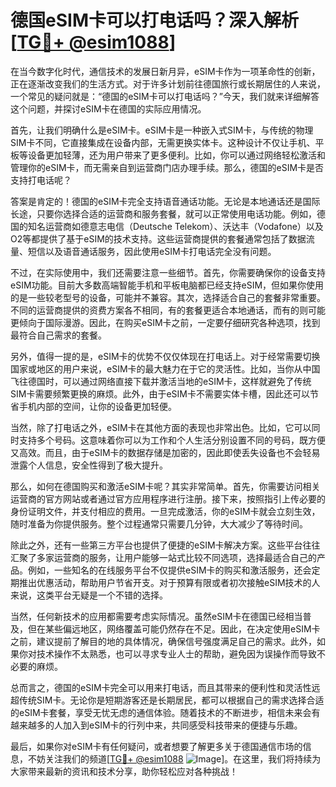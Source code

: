 # 德国eSIM卡可以打电话吗？深入解析[[TG💪+ @esim1088](https://t.me/s/esim1088)]

在当今数字化时代，通信技术的发展日新月异，eSIM卡作为一项革命性的创新，正在逐渐改变我们的生活方式。对于许多计划前往德国旅行或长期居住的人来说，一个常见的疑问就是：“德国的eSIM卡可以打电话吗？”今天，我们就来详细解答这个问题，并探讨eSIM卡在德国的实际应用情况。

首先，让我们明确什么是eSIM卡。eSIM卡是一种嵌入式SIM卡，与传统的物理SIM卡不同，它直接集成在设备内部，无需更换实体卡。这种设计不仅让手机、平板等设备更加轻薄，还为用户带来了更多便利。比如，你可以通过网络轻松激活和管理你的eSIM卡，而无需亲自到运营商门店办理手续。那么，德国的eSIM卡是否支持打电话呢？

答案是肯定的！德国的eSIM卡完全支持语音通话功能。无论是本地通话还是国际长途，只要你选择合适的运营商和服务套餐，就可以正常使用电话功能。例如，德国的知名运营商如德意志电信（Deutsche Telekom）、沃达丰（Vodafone）以及O2等都提供了基于eSIM的技术支持。这些运营商提供的套餐通常包括了数据流量、短信以及语音通话服务，因此使用eSIM卡打电话完全没有问题。

不过，在实际使用中，我们还需要注意一些细节。首先，你需要确保你的设备支持eSIM功能。目前大多数高端智能手机和平板电脑都已经支持eSIM，但如果你使用的是一些较老型号的设备，可能并不兼容。其次，选择适合自己的套餐非常重要。不同的运营商提供的资费方案各不相同，有的套餐更适合本地通话，而有的则可能更倾向于国际漫游。因此，在购买eSIM卡之前，一定要仔细研究各种选项，找到最符合自己需求的套餐。

另外，值得一提的是，eSIM卡的优势不仅仅体现在打电话上。对于经常需要切换国家或地区的用户来说，eSIM卡的最大魅力在于它的灵活性。比如，当你从中国飞往德国时，可以通过网络直接下载并激活当地的eSIM卡，这样就避免了传统SIM卡需要频繁更换的麻烦。此外，由于eSIM卡不需要实体卡槽，因此还可以节省手机内部的空间，让你的设备更加轻便。

当然，除了打电话之外，eSIM卡在其他方面的表现也非常出色。比如，它可以同时支持多个号码。这意味着你可以为工作和个人生活分别设置不同的号码，既方便又高效。而且，由于eSIM卡的数据存储是加密的，因此即使丢失设备也不会轻易泄露个人信息，安全性得到了极大提升。

那么，如何在德国购买和激活eSIM卡呢？其实非常简单。首先，你需要访问相关运营商的官方网站或者通过官方应用程序进行注册。接下来，按照指引上传必要的身份证明文件，并支付相应的费用。一旦完成激活，你的eSIM卡就会立刻生效，随时准备为你提供服务。整个过程通常只需要几分钟，大大减少了等待时间。

除此之外，还有一些第三方平台也提供了便捷的eSIM卡解决方案。这些平台往往汇聚了多家运营商的服务，让用户能够一站式比较不同选项，选择最适合自己的产品。例如，一些知名的在线服务平台不仅提供eSIM卡的购买和激活服务，还会定期推出优惠活动，帮助用户节省开支。对于预算有限或者初次接触eSIM技术的人来说，这类平台无疑是一个不错的选择。

当然，任何新技术的应用都需要考虑实际情况。虽然eSIM卡在德国已经相当普及，但在某些偏远地区，网络覆盖可能仍然存在不足。因此，在决定使用eSIM卡之前，建议提前了解目的地的具体情况，确保信号强度满足自己的需求。此外，如果你对技术操作不太熟悉，也可以寻求专业人士的帮助，避免因为误操作而导致不必要的麻烦。

总而言之，德国的eSIM卡完全可以用来打电话，而且其带来的便利性和灵活性远超传统SIM卡。无论你是短期游客还是长期居民，都可以根据自己的需求选择合适的eSIM卡套餐，享受无忧无虑的通信体验。随着技术的不断进步，相信未来会有越来越多的人加入到eSIM卡的行列中来，共同感受科技带来的便捷与乐趣。

最后，如果你对eSIM卡有任何疑问，或者想要了解更多关于德国通信市场的信息，不妨关注我们的频道[[TG💪+ @esim1088](https://t.me/s/esim1088) ![Image](https://i.postimg.cc/4NQfJmqS/Snipaste-2025-05-13-00-14-12.png)]。在这里，我们将持续为大家带来最新的资讯和技术分享，助你轻松应对各种挑战！